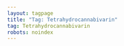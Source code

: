 ```yaml
---
layout: tagpage
title: "Tag: Tetrahydrocannabivarin"
tag: Tetrahydrocannabivarin
robots: noindex
---
```

